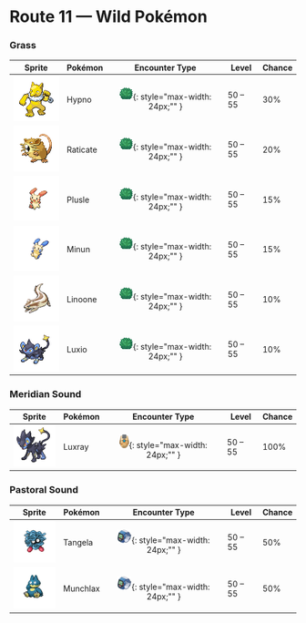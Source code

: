 # Route 11 — Wild Pokémon

### Grass

| Sprite | Pokémon | Encounter Type | Level | Chance |
|:------:|---------|:--------------:|-------|--------|
| ![Hypno](../../assets/sprites/hypno/front.gif "Hypno") | Hypno | ![Grass](../../assets/encounter_types/grass.png "Grass"){: style="max-width: 24px;"" } | 50 – 55 | 30% |
| ![Raticate](../../assets/sprites/raticate/front.gif "Raticate") | Raticate | ![Grass](../../assets/encounter_types/grass.png "Grass"){: style="max-width: 24px;"" } | 50 – 55 | 20% |
| ![Plusle](../../assets/sprites/plusle/front.gif "Plusle") | Plusle | ![Grass](../../assets/encounter_types/grass.png "Grass"){: style="max-width: 24px;"" } | 50 – 55 | 15% |
| ![Minun](../../assets/sprites/minun/front.gif "Minun") | Minun | ![Grass](../../assets/encounter_types/grass.png "Grass"){: style="max-width: 24px;"" } | 50 – 55 | 15% |
| ![Linoone](../../assets/sprites/linoone/front.gif "Linoone") | Linoone | ![Grass](../../assets/encounter_types/grass.png "Grass"){: style="max-width: 24px;"" } | 50 – 55 | 10% |
| ![Luxio](../../assets/sprites/luxio/front.gif "Luxio") | Luxio | ![Grass](../../assets/encounter_types/grass.png "Grass"){: style="max-width: 24px;"" } | 50 – 55 | 10% |

### Meridian Sound

| Sprite | Pokémon | Encounter Type | Level | Chance |
|:------:|---------|:--------------:|-------|--------|
| ![Luxray](../../assets/sprites/luxray/front.gif "Luxray") | Luxray | ![Meridian Sound](../../assets/encounter_types/meridian_sound.png "Meridian Sound"){: style="max-width: 24px;"" } | 50 – 55 | 100% |

### Pastoral Sound

| Sprite | Pokémon | Encounter Type | Level | Chance |
|:------:|---------|:--------------:|-------|--------|
| ![Tangela](../../assets/sprites/tangela/front.gif "Tangela") | Tangela | ![Pastoral Sound](../../assets/encounter_types/pastoral_sound.png "Pastoral Sound"){: style="max-width: 24px;"" } | 50 – 55 | 50% |
| ![Munchlax](../../assets/sprites/munchlax/front.gif "Munchlax") | Munchlax | ![Pastoral Sound](../../assets/encounter_types/pastoral_sound.png "Pastoral Sound"){: style="max-width: 24px;"" } | 50 – 55 | 50% |

